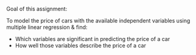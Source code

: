 Goal of this assignment:

To model the price of cars with the available independent variables using multiple linear regression & find: 
 - Which variables are significant in predicting the price of a car
 - How well those variables describe the price of a car
